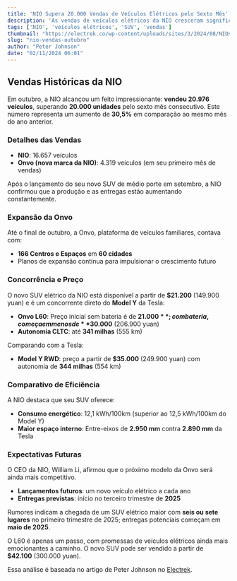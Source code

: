 ```yaml
---
title: 'NIO Supera 20.000 Vendas de Veículos Elétricos pelo Sexto Mês'
description: 'As vendas de veículos elétricos da NIO cresceram significativamente em outubro, impulsionadas pelo novo SUV.'
tags: ['NIO', 'veículos elétricos', 'SUV', 'vendas']
thumbnail: "https://electrek.co/wp-content/uploads/sites/3/2024/08/NIOs-Model-Y-electric-SUV.jpeg?quality=82&strip=all&w=1400"
slug: "nio-vendas-outubro"
author: "Peter Johnson"
date: "02/11/2024 06:01"
---
```


## Vendas Históricas da NIO

Em outubro, a NIO alcançou um feito impressionante: **vendeu 20.976 veículos**, superando **20.000 unidades** pelo sexto mês consecutivo. Este número representa um aumento de **30,5%** em comparação ao mesmo mês do ano anterior.

### Detalhes das Vendas
- **NIO**: 16.657 veículos
- **Onvo (nova marca da NIO)**: 4.319 veículos (em seu primeiro mês de vendas)

Após o lançamento do seu novo SUV de médio porte em setembro, a NIO confirmou que a produção e as entregas estão aumentando constantemente.

### Expansão da Onvo
Até o final de outubro, a Onvo, plataforma de veículos familiares, contava com:
- **166 Centros e Espaços** em **60 cidades**
- Planos de expansão contínua para impulsionar o crescimento futuro

### Concorrência e Preço
O novo SUV elétrico da NIO está disponível a partir de **$21.200** (149.900 yuan) e é um concorrente direto do **Model Y** da Tesla:
- **Onvo L60**: Preço inicial sem bateria é de **$21.000**; com bateria, começa em menos de **$30.000** (206.900 yuan)
- **Autonomia CLTC**: até **341 milhas** (555 km)

Comparando com a Tesla:
- **Model Y RWD**: preço a partir de **$35.000** (249.900 yuan) com autonomia de **344 milhas** (554 km)

### Comparativo de Eficiência
A NIO destaca que seu SUV oferece:
- **Consumo energético**: 12,1 kWh/100km (superior ao 12,5 kWh/100km do Model Y)
- **Maior espaço interno**: Entre-eixos de **2.950 mm** contra **2.890 mm** da Tesla

### Expectativas Futuras
O CEO da NIO, William Li, afirmou que o próximo modelo da Onvo será ainda mais competitivo.
- **Lançamentos futuros**: um novo veículo elétrico a cada ano
- **Entregas previstas**: início no terceiro trimestre de **2025**

Rumores indicam a chegada de um SUV elétrico maior com **seis ou sete lugares** no primeiro trimestre de 2025; entregas potenciais começam em **maio de 2025**.

O L60 é apenas um passo, com promessas de veículos elétricos ainda mais emocionantes a caminho. O novo SUV pode ser vendido a partir de **$42.100** (300.000 yuan).

Essa análise é baseada no artigo de Peter Johnson no [Electrek](https://electrek.co/2024/11/01/nios-new-low-cost-suv-pushes-sales-over-20000-again-oct/).